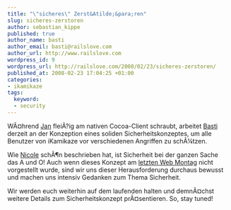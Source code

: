 ```yaml
--- 
title: "\"sicheres\" Zerst&Atilde;&para;ren"
slug: sicheres-zerstoren
author: sebastian_kippe
published: true
author_name: basti
author_email: basti@railslove.com
author_url: http://www.railslove.com
wordpress_id: 9
wordpress_url: http://railslove.com/2008/02/23/sicheres-zerstoren/
published_at: 2008-02-23 17:04:25 +01:00
categories: 
- ikamikaze
tags: 
  keyword: 
  - security
---
```

W&Atilde;&curren;hrend <a href="http://www.jankus.org">Jan</a> flei&Atilde;?ig am nativen Cocoa-Client schraubt, arbeitet <a href="http://deltaray.de">Basti</a> derzeit an der Konzeption eines soliden Sicherheitskonzeptes, um alle Benutzer von iKamikaze vor verschiedenen Angriffen zu sch&Atilde;&frac14;tzen.

Wie <a href="http://www.antischokke.de/2008/02/13/webmontag-da-geht-doch-was/sicher" title="Webmontag, da geht doch was">Nicole</a> sch&Atilde;&para;n beschrieben hat, ist Sicherheit bei der ganzen Sache das A und O! Auch wenn dieses Konzept am <a href="http://www.webmontag.de/doku.php?id=koeln_13" title="K&Atilde;&para;lner Web Montag">letzten Web Montag</a> nicht vorgestellt wurde, sind wir uns dieser Herausforderung durchaus bewusst und machen uns intensiv Gedanken zum Thema Sicherheit.

Wir werden euch weiterhin auf dem laufenden halten und demn&Atilde;&curren;chst weitere Details zum Sicherheitskonzept pr&Atilde;&curren;sentieren. So, stay tuned!
